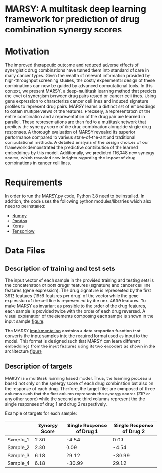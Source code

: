 # MARSY: A multitask deep learning framework for prediction of drug combination synergy scores 

# Motivation

The improved therapeutic outcome and reduced adverse effects of synergistic drug combinations have turned them into standard of care in many cancer types. Given the wealth of relevant information provided by high-throughput screening studies, the costly experimental design of these combinations can now be guided by advanced computational tools. In this context, we present MARSY, a deep-multitask learning method that predicts the level of synergism between drug pairs tested on cancer cell lines. Using gene expression to characterize cancer cell lines and induced signature profiles to represent drug pairs, MARSY learns a distinct set of embeddings to obtain multiple views of the features. Precisely, a representation of the entire combination and a representation of the drug pair are learned in parallel. These representations are then fed to a multitask network that predicts the synergy score of the drug combination alongside single drug responses. A thorough evaluation of MARSY revealed its superior performance compared to various state-of-the-art and traditional computational methods. A detailed analysis of the design choices of our framework demonstrated the predictive contribution of the learned embeddings by this model. Additionally, we predicted 116,348 new synergy scores, which revealed new insights regarding the impact of drug combinations in cancer cell lines. 

# Requirements

In order to run the MARSY.py code, Python 3.8 need to be installed. In addition, the code uses the following python modules/libraries which also need to be installed:

- [Numpy](https://numpy.org/)
- [Pandas](https://pandas.pydata.org/)
- [Keras](https://keras.io/)
- [Tensorflow](https://www.tensorflow.org/)

# Data Files

## Description of training and test sets

The input vector of each sample in the provided training and testing sets is the concatenation of both drugs' features (signature) and cancer cell line features (gene expression). The drug signature is represented by the first 3912 features (1956 features per drug) of the vector while the gene expression of the cell line is represented by the next 4639 features. To make MARSY as invariant as possible to the order of the drug features, each sample is provided twice with the order of each drug reversed. A visual explanation of the elements composing each sample is shown in the input sample [figure](Input_Sample.pdf).

The MARSY [implementation](MARSY.py) contains a data prepartion function that converts the input samples into the required format used as input to the model. This format is designed such that MARSY can learn different embeddings from the input features using its two encoders as shown in the architecture [figure](Architecture_MARSY.pdf)

## Description of targets

MARSY is a multitask learning based model. Thus, the learning process is based not only on the synergy score of each drug combination but also on the response of each drug. Therfore, the target files are composed of three columns such that the first column represents the synergy scores (ZIP or any other score) while the second and third columns represent the the single responses of drug 1 and drug 2 respectively.

Example of targets for each sample:

|  | Synergy Score | Single Response of Drug 1 | Single Response of Drug 2 |
| --- | --- | --- | --- |
| Sample_1 | 2.80| -4.54 | 0.09 |
| Sample_2 | 2.80 | 0.09 |  -4.54 |
| Sample_3 | 6.18| 29.12 | -30.99 |
| Sample_4 | 6.18 | -30.99 |  29.12 |
